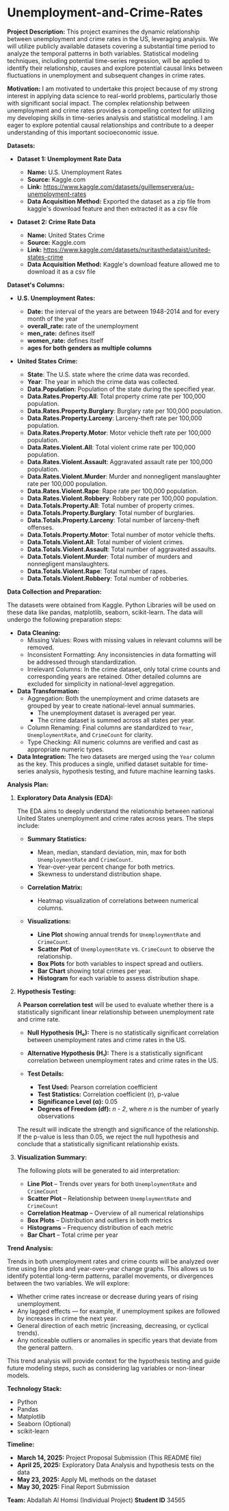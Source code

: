 # Unemployment-and-Crime-Rates

**Project Description:**
This project examines the dynamic relationship between unemployment and crime rates in the US, leveraging analysis.  We will utilize publicly available datasets covering a substantial time period to analyze the temporal patterns in both variables.  Statistical modeling techniques, including potential time-series regression, will be applied to identify their relationship, causes and explore potential causal links between fluctuations in unemployment and subsequent changes in crime rates.

**Motivation:**
I am motivated to undertake this project because of my strong interest in applying data science to real-world problems, particularly those with significant social impact. The complex relationship between unemployment and crime rates provides a compelling context for utilizing my developing skills in time-series analysis and statistical modeling.  I am eager to explore potential causal relationships and contribute to a deeper understanding of this important socioeconomic issue.

**Datasets:**

* **Dataset 1: Unemployment Rate Data**
    * **Name:** U.S. Unemployment Rates
    * **Source:** Kaggle.com
    * **Link:** https://www.kaggle.com/datasets/guillemservera/us-unemployment-rates
    * **Data Acquisition Method:** Exported the dataset as a zip file from kaggle's download feature and then extracted it as a csv file


* **Dataset 2: Crime Rate Data**
    * **Name:** United States Crime
    * **Source:** Kaggle.com
    * **Link:** https://www.kaggle.com/datasets/nuritasthedataist/united-states-crime
    * **Data Acquisition Method:** Kaggle's download feature allowed me to download it as a csv file

**Dataset's Columns:**

* **U.S. Unemployment Rates:**
    * **Date:** the interval of the years are between 1948-2014 and for every month of the year
    * **overall_rate:** rate of the unemployment
    * **men_rate:** defines itself
    * **women_rate:** defines itself
    * **ages for both genders as multiple columns**

* **United States Crime:**
    * **State**: The U.S. state where the crime data was recorded.
    * **Year**: The year in which the crime data was collected.
    * **Data.Population**: Population of the state during the specified year.
    * **Data.Rates.Property.All**: Total property crime rate per 100,000 population.
    * **Data.Rates.Property.Burglary**: Burglary rate per 100,000 population.
    * **Data.Rates.Property.Larceny**: Larceny-theft rate per 100,000 population.
    * **Data.Rates.Property.Motor**: Motor vehicle theft rate per 100,000 population.
    * **Data.Rates.Violent.All**: Total violent crime rate per 100,000 population.
    * **Data.Rates.Violent.Assault**: Aggravated assault rate per 100,000 population.
    * **Data.Rates.Violent.Murder**: Murder and nonnegligent manslaughter rate per 100,000 population.
    * **Data.Rates.Violent.Rape**: Rape rate per 100,000 population.
    * **Data.Rates.Violent.Robbery**: Robbery rate per 100,000 population.
    * **Data.Totals.Property.All**: Total number of property crimes.
    * **Data.Totals.Property.Burglary**: Total number of burglaries.
    * **Data.Totals.Property.Larceny**: Total number of larceny-theft offenses.
    * **Data.Totals.Property.Motor**: Total number of motor vehicle thefts.
    * **Data.Totals.Violent.All**: Total number of violent crimes.
    * **Data.Totals.Violent.Assault**: Total number of aggravated assaults.
    * **Data.Totals.Violent.Murder**: Total number of murders and nonnegligent manslaughters.
    * **Data.Totals.Violent.Rape**: Total number of rapes.
    * **Data.Totals.Violent.Robbery**: Total number of robberies.


**Data Collection and Preparation:**

The datasets were obtained from Kaggle. Python Libraries will be used on these data like pandas, matplotlib, seaborn, scikit-learn. The data will undergo the following preparation steps:

* **Data Cleaning:** 
    * Missing Values: Rows with missing values in relevant columns will be removed.
    * Inconsistent Formatting: Any inconsistencies in data formatting will be addressed through standardization.
     * Irrelevant Columns: In the crime dataset, only total crime counts and corresponding years are retained. Other detailed columns are excluded for simplicity in national-level aggregation.
* **Data Transformation:**
    * Aggregation: Both the unemployment and crime datasets are grouped by year to create national-level annual summaries.
        - The unemployment dataset is averaged per year.
        - The crime dataset is summed across all states per year.
    * Column Renaming: Final columns are standardized to `Year`, `UnemploymentRate`, and `CrimeCount` for clarity.
    * Type Checking: All numeric columns are verified and cast as appropriate numeric types.
* **Data Integration:** 
    The two datasets are merged using the `Year` column as the key. This produces a single, unified dataset suitable for time-series analysis, hypothesis testing, and future machine learning tasks.

**Analysis Plan:**

1. **Exploratory Data Analysis (EDA):**

   The EDA aims to deeply understand the relationship between national United States unemployment and crime rates across years. The steps include:

   * **Summary Statistics:**
     - Mean, median, standard deviation, min, max for both `UnemploymentRate` and `CrimeCount`.
     - Year-over-year percent change for both metrics.
     - Skewness to understand distribution shape.

   * **Correlation Matrix:**
     - Heatmap visualization of correlations between numerical columns.

   * **Visualizations:**
     - **Line Plot** showing annual trends for `UnemploymentRate` and `CrimeCount`.
     - **Scatter Plot** of `UnemploymentRate` vs. `CrimeCount` to observe the relationship.
     - **Box Plots** for both variables to inspect spread and outliers.
     - **Bar Chart** showing total crimes per year.
     - **Histogram** for each variable to assess distribution shape.

2. **Hypothesis Testing:**

   A **Pearson correlation test** will be used to evaluate whether there is a statistically significant linear relationship between unemployment rate and crime rate.

   * **Null Hypothesis (H₀):** There is no statistically significant correlation between unemployment rates and crime rates in the US.
   * **Alternative Hypothesis (H₁):** There is a statistically significant correlation between unemployment rates and crime rates in the US.

   * **Test Details:**
     - **Test Used:** Pearson correlation coefficient
     - **Test Statistics:** Correlation coefficient (r), p-value
     - **Significance Level (α):** 0.05
     - **Degrees of Freedom (df):** *n - 2*, where *n* is the number of yearly observations

   The result will indicate the strength and significance of the relationship. If the p-value is less than 0.05, we reject the null hypothesis and conclude that a statistically significant relationship exists.

3. **Visualization Summary:**

   The following plots will be generated to aid interpretation:

   * **Line Plot** – Trends over years for both `UnemploymentRate` and `CrimeCount`
   * **Scatter Plot** – Relationship between `UnemploymentRate` and `CrimeCount`
   * **Correlation Heatmap** – Overview of all numerical relationships
   * **Box Plots** – Distribution and outliers in both metrics
   * **Histograms** – Frequency distribution of each metric
   * **Bar Chart** – Total crime per year

**Trend Analysis:**

Trends in both unemployment rates and crime counts will be analyzed over time using line plots and year-over-year change graphs. This allows us to identify potential long-term patterns, parallel movements, or divergences between the two variables. We will explore:

* Whether crime rates increase or decrease during years of rising unemployment.
* Any lagged effects — for example, if unemployment spikes are followed by increases in crime the next year.
* General direction of each metric (increasing, decreasing, or cyclical trends).
* Any noticeable outliers or anomalies in specific years that deviate from the general pattern.

This trend analysis will provide context for the hypothesis testing and guide future modeling steps, such as considering lag variables or non-linear models.

**Technology Stack:**
* Python
* Pandas
* Matplotlib
* Seaborn (Optional)
* scikit-learn

**Timeline:**

* **March 14, 2025:** Project Proposal Submission (This README file)
* **April 25, 2025:** Exploratory Data Analysis and hypothesis tests on the data
* **May 23, 2025:** Apply ML methods on the dataset
* **May 30, 2025:** Final Report Submission


**Team:** Abdallah Al Homsi (Individual Project)
**Student ID** 34565

